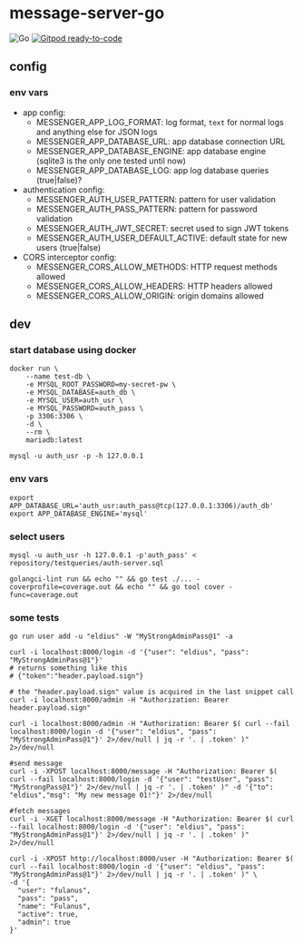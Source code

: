 # message-server-go #

![Go](https://github.com/eldius/message-server-go/workflows/Go/badge.svg)
[![Gitpod ready-to-code](https://img.shields.io/badge/Gitpod-ready--to--code-blue?logo=gitpod)](https://gitpod.io/#https://bitbucket.org/Eldius/message-server-go)

## config ##

### env vars ###

- app config:
  - MESSENGER_APP_LOG_FORMAT: log format, `text` for normal logs and anything else for JSON logs
  - MESSENGER_APP_DATABASE_URL: app database connection URL
  - MESSENGER_APP_DATABASE_ENGINE: app database engine (sqlite3 is the only one tested until now)
  - MESSENGER_APP_DATABASE_LOG: app log database queries (true|false)?
- authentication config:
  - MESSENGER_AUTH_USER_PATTERN: pattern for user validation
  - MESSENGER_AUTH_PASS_PATTERN: pattern for password validation
  - MESSENGER_AUTH_JWT_SECRET: secret used to sign JWT tokens
  - MESSENGER_AUTH_USER_DEFAULT_ACTIVE: default state for new users (true|false)
- CORS interceptor config:
  - MESSENGER_CORS_ALLOW_METHODS: HTTP request methods allowed
  - MESSENGER_CORS_ALLOW_HEADERS: HTTP headers allowed
  - MESSENGER_CORS_ALLOW_ORIGIN: origin domains allowed

## dev ##

### start database using docker ##

```shell
docker run \
    --name test-db \
    -e MYSQL_ROOT_PASSWORD=my-secret-pw \
    -e MYSQL_DATABASE=auth_db \
    -e MYSQL_USER=auth_usr \
    -e MYSQL_PASSWORD=auth_pass \
    -p 3306:3306 \
    -d \
    --rm \
    mariadb:latest

mysql -u auth_usr -p -h 127.0.0.1

```

### env vars ###

```shell
export APP_DATABASE_URL='auth_usr:auth_pass@tcp(127.0.0.1:3306)/auth_db'
export APP_DATABASE_ENGINE='mysql'

```

### select users ###

```shell
mysql -u auth_usr -h 127.0.0.1 -p'auth_pass' < repository/testqueries/auth-server.sql
```

```shell
golangci-lint run && echo "" && go test ./... -coverprofile=coverage.out && echo "" && go tool cover -func=coverage.out
```

### some tests ###

```shell
go run user add -u "eldius" -W "MyStrongAdminPass@1" -a
```

```shell
curl -i localhost:8000/login -d '{"user": "eldius", "pass": "MyStrongAdminPass@1"}'
# returns something like this
# {"token":"header.payload.sign"}
```

```shell
# the "header.payload.sign" value is acquired in the last snippet call
curl -i localhost:8000/admin -H "Authorization: Bearer header.payload.sign"
```

```shell
curl -i localhost:8000/admin -H "Authorization: Bearer $( curl --fail localhost:8000/login -d '{"user": "eldius", "pass": "MyStrongAdminPass@1"}' 2>/dev/null | jq -r '. | .token' )" 2>/dev/null
```

```shell
#send message
curl -i -XPOST localhost:8000/message -H "Authorization: Bearer $( curl --fail localhost:8000/login -d '{"user": "testUser", "pass": "MyStrongPass@1"}' 2>/dev/null | jq -r '. | .token' )" -d '{"to": "eldius","msg": "My new message 01!"}' 2>/dev/null
```

```shell
#fetch messages
curl -i -XGET localhost:8000/message -H "Authorization: Bearer $( curl --fail localhost:8000/login -d '{"user": "eldius", "pass": "MyStrongAdminPass@1"}' 2>/dev/null | jq -r '. | .token' )" 2>/dev/null
```

```shell
curl -i -XPOST http://localhost:8000/user -H "Authorization: Bearer $( curl --fail localhost:8000/login -d '{"user": "eldius", "pass": "MyStrongAdminPass@1"}' 2>/dev/null | jq -r '. | .token' )" \
-d '{
  "user": "fulanus",
  "pass": "pass",
  "name": "Fulanus",
  "active": true,
  "admin": true
}'
```
